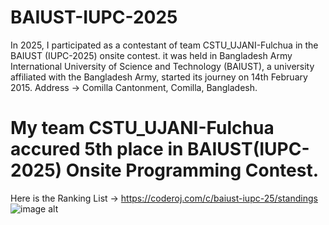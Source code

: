 # BAIUST-IUPC-2025
In 2025, I participated as a contestant of team CSTU_UJANI-Fulchua in the BAIUST (IUPC-2025) onsite contest. it was held in Bangladesh Army International University of Science and Technology (BAIUST), a university affiliated with the Bangladesh Army, started its journey on 14th February 2015. Address ->	Comilla Cantonment, Comilla, Bangladesh.

# My team CSTU_UJANI-Fulchua accured 5th place in BAIUST(IUPC-2025) Onsite Programming Contest.

Here is the Ranking List -> https://coderoj.com/c/baiust-iupc-25/standings
![image alt]()
